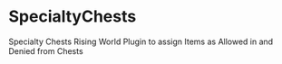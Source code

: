 # SpecialtyChests
Specialty Chests Rising World Plugin to assign Items as Allowed in and Denied from Chests
